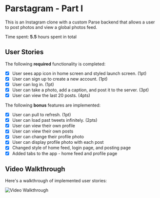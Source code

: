 # Parstagram - Part I

This is an Instagram clone with a custom Parse backend that allows a user to post photos and view a global photos feed.

Time spent: **5.5** hours spent in total

## User Stories

The following **required** functionality is completed:

- [x] User sees app icon in home screen and styled launch screen. (1pt)
- [x] User can sign up to create a new account. (1pt)
- [x] User can log in. (1pt)
- [x] User can take a photo, add a caption, and post it to the server. (3pt)
- [x] User can view the last 20 posts. (4pts)

The following **bonus** features are implemented:

- [x] User can pull to refresh. (1pt)
- [x] User can load past tweets infinitely. (2pts)
- [x] User can view their own profile 
- [x] User can view their own posts
- [x] User can change their profile photo
- [x] User can display profile photo with each post
- [x] Changed style of home feed, login page, and posting page
- [x] Added tabs to the app - home feed and profile page

## Video Walkthrough

Here's a walkthrough of implemented user stories:

<img src='https://recordit.co/9pNfT7tFdA' title='Video Walkthrough' width='' alt='Video Walkthrough' />
